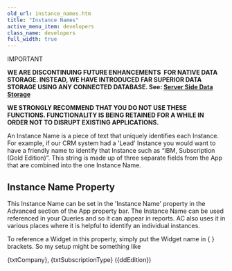 ```yaml
---
old_url: instance_names.htm
title: "Instance Names"
active_menu_item: developers
class_name: developers
full_width: true
---
```



IMPORTANT

**WE ARE DISCONTINUING FUTURE ENHANCEMENTS  FOR NATIVE DATA STORAGE. INSTEAD, WE HAVE INTRODUCED FAR SUPERIOR DATA STORAGE USING ANY CONNECTED DATABASE. See: [Server Side Data Storage](/developers/documentation/product-guide/data-storage/server-side-data-storage/)**

**WE STRONGLY RECOMMEND THAT YOU DO NOT USE THESE FUNCTIONS. FUNCTIONALITY IS BEING RETAINED FOR A WHILE IN ORDER NOT TO DISRUPT EXISTING APPLICATIONS.**

An Instance Name is a piece of text that uniquely identifies each Instance. For example, if our CRM system had a 'Lead' Instance you would want to have a friendly name to identify that Instance such as “IBM, Subscription (Gold Edition)”. This string is made up of three separate fields from the App that are combined into the one Instance Name.

## Instance Name Property

This Instance Name can be set in the 'Instance Name' property in the Advanced section of the App property bar. The Instance Name can be used referenced in your Queries and so it can appear in reports. AC also uses it in various places where it is helpful to identify an individual instances.

To reference a Widget in this property, simply put the Widget name in { } brackets. So my setup might be something like

{txtCompany}, {txtSubscriptionType} ({ddEdition})


